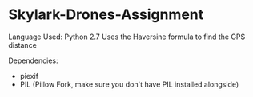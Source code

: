 # Skylark-Drones-Assignment

Language Used: Python 2.7
Uses the Haversine formula to find the GPS distance

Dependencies:
-  piexif
-  PIL (Pillow Fork, make sure you don't have PIL installed alongside)
